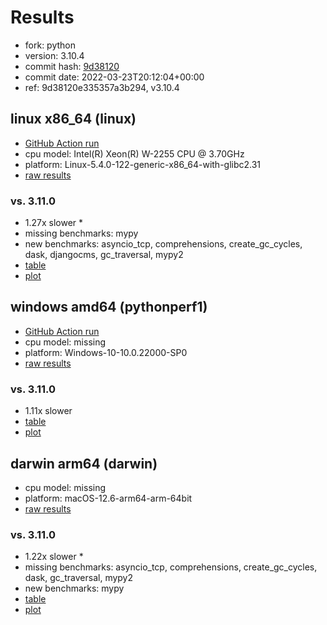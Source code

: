 # Results

- fork: python
- version: 3.10.4
- commit hash: [9d38120](https://github.com/python/cpython/commit/9d38120)
- commit date: 2022-03-23T20:12:04+00:00
- ref: 9d38120e335357a3b294, v3.10.4

## linux x86_64 (linux)

- [GitHub Action run](https://github.com/faster-cpython/benchmarking/actions/runs/4511521606)
- cpu model: Intel(R) Xeon(R) W-2255 CPU @ 3.70GHz
- platform: Linux-5.4.0-122-generic-x86_64-with-glibc2.31
- [raw results](bm-20220323-linux-x86_64-python-9d38120e335357a3b294-3.10.4-9d38120.json)

### vs. 3.11.0

- 1.27x slower \*
- missing benchmarks: mypy
- new benchmarks: asyncio_tcp, comprehensions, create_gc_cycles, dask, djangocms, gc_traversal, mypy2
- [table](bm-20220323-linux-x86_64-python-9d38120e335357a3b294-3.10.4-9d38120-vs-3.11.0.md)
- [plot](bm-20220323-linux-x86_64-python-9d38120e335357a3b294-3.10.4-9d38120-vs-3.11.0.png)

## windows amd64 (pythonperf1)

- [GitHub Action run](https://github.com/faster-cpython/benchmarking/actions/runs/4491158802)
- cpu model: missing
- platform: Windows-10-10.0.22000-SP0
- [raw results](bm-20220323-pythonperf1-amd64-python-9d38120e335357a3b294-3.10.4-9d38120.json)

### vs. 3.11.0

- 1.11x slower
- [table](bm-20220323-pythonperf1-amd64-python-9d38120e335357a3b294-3.10.4-9d38120-vs-3.11.0.md)
- [plot](bm-20220323-pythonperf1-amd64-python-9d38120e335357a3b294-3.10.4-9d38120-vs-3.11.0.png)

## darwin arm64 (darwin)

- cpu model: missing
- platform: macOS-12.6-arm64-arm-64bit
- [raw results](bm-20220323-darwin-arm64-python-v3.10.4-3.10.4-9d38120.json)

### vs. 3.11.0

- 1.22x slower \*
- missing benchmarks: asyncio_tcp, comprehensions, create_gc_cycles, dask, gc_traversal, mypy2
- new benchmarks: mypy
- [table](bm-20220323-darwin-arm64-python-v3.10.4-3.10.4-9d38120-vs-3.11.0.md)
- [plot](bm-20220323-darwin-arm64-python-v3.10.4-3.10.4-9d38120-vs-3.11.0.png)

